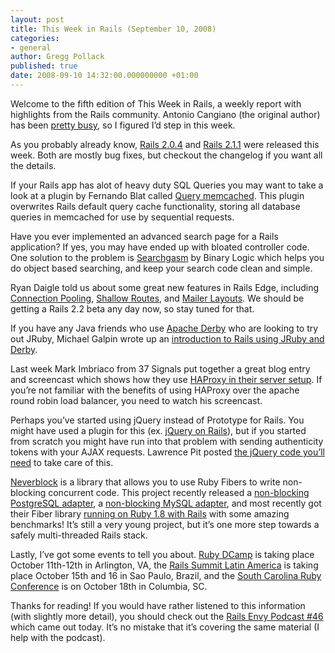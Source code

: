 ```yaml
---
layout: post
title: This Week in Rails (September 10, 2008)
categories:
- general
author: Gregg Pollack
published: true
date: 2008-09-10 14:32:00.000000000 +01:00
---
```

<p>Welcome to the fifth edition of This Week in Rails, a weekly report with highlights from the Rails community.  Antonio Cangiano (the original author) has been <a href="http://antoniocangiano.com/2008/09/09/a-status-update/">pretty busy</a>, so I figured I&#8217;d step in this week.</p>
<p>As you probably already know, <a href="https://rubyonrails.org/2008/9/3/rails-2-0-4-maintenance-release">Rails 2.0.4</a> and <a href="https://rubyonrails.org/2008/9/5/rails-2-1-1-lots-of-bug-fixes">Rails 2.1.1</a> were released this week.  Both are mostly bug fixes, but checkout the changelog if you want all the details.</p>
<p>If your Rails app has alot of heavy duty <span class="caps">SQL</span> Queries you may want to take a look at a plugin by Fernando Blat called <a href="http://www.inwebwetrust.net/post/2008/09/08/query-memcached">Query memcached</a>.   This plugin overwrites Rails default query cache functionality, storing all database queries in memcached for use by sequential requests.</p>
<p>Have you ever implemented an advanced search page for a Rails application? If yes, you may have ended up with bloated controller code.  One solution to the problem is <a href="http://www.binarylogic.com/2008/9/1/searchgasm-released">Searchgasm</a> by Binary Logic which helps you do object based searching, and keep your search code clean and simple.</p>
<p>Ryan Daigle told us about some great new features in Rails Edge, including <a href="http://ryandaigle.com/articles/2008/9/7/what-s-new-in-edge-rails-connection-pools">Connection Pooling</a>, <a href="http://ryandaigle.com/articles/2008/9/7/what-s-new-in-edge-rails-shallow-routes">Shallow Routes</a>, and <a href="http://ryandaigle.com/articles/2008/9/7/what-s-new-in-edge-rails-mailer-layouts">Mailer Layouts</a>.  We should be getting a Rails 2.2 beta any day now, so stay tuned for that.</p>
<p>If you have any Java friends who use <a href="http://db.apache.org/derby/">Apache Derby</a> who are looking to try out JRuby, Michael Galpin wrote up an <a href="http://www.ibm.com/developerworks/opensource/library/os-ad-prototype-jruby/index.html?ca=dgr-btw01os-ad-prototype-jruby&amp;S_TACT=105AGX59&amp;S_CMP=GRsitebtw01">introduction to Rails using JRuby and Derby</a>.</p>
<p>Last week Mark Imbriaco from 37 Signals put together a great blog entry and screencast which shows how they use <a href="http://www.37signals.com/svn/posts/1073-nuts-bolts-haproxy">HAProxy in their server setup</a>.  If you&#8217;re not familiar with the benefits of using HAProxy over the apache round robin load balancer, you need to watch his screencast.</p>
<p>Perhaps you&#8217;ve started using jQuery instead of Prototype for Rails.  You might have used a plugin for this (ex. <a href="http://ennerchi.com/projects/jrails">jQuery on Rails</a>), but if you started from scratch you might have run into that problem with sending authenticity tokens with your <span class="caps">AJAX</span> requests.  Lawrence Pit posted <a href="http://blog.lawrencepit.com/2008/09/04/unobtrusive-jquery-rails/">the jQuery code you&#8217;ll need</a> to take care of this.</p>
<p><a href="http://www.espace.com.eg/neverblock/">Neverblock</a> is a library that allows you to use Ruby Fibers to write non-blocking concurrent code.  This project recently released a <a href="http://www.espace.com.eg/neverblock/blog/2008/08/24/neverblock-and-activerecord-concurrent-db-access-without-threads/">non-blocking PostgreSQL adapter</a>, a <a href="http://www.espace.com.eg/neverblock/blog/2008/08/28/neverblock-mysql-support/">non-blocking MySQL adapter</a>, and most recently got their Fiber library <a href="http://www.espace.com.eg/neverblock/blog/2008/09/04/neverblock-instant-scaling-for-your-rails-apps/">running on Ruby 1.8 with Rails</a> with some amazing benchmarks!  It&#8217;s still a very young project, but it&#8217;s one more step towards a safely multi-threaded Rails stack.</p>
<p>Lastly, I&#8217;ve got some events to tell you about.  <a href="http://rubydcamp.org/">Ruby DCamp</a> is taking place October 11th-12th in Arlington, VA, the <a href="http://site.locaweb.com.br/railssummit/?language=7">Rails Summit Latin America</a> is taking place October 15th and 16 in Sao Paulo, Brazil, and the <a href="http://scrubyconf.colaruby.org/">South Carolina Ruby Conference</a> is on October 18th in Columbia, SC.</p>
<p>Thanks for reading! If you would have rather listened to this information (with slightly more detail), you should check out the <a href="http://www.railsenvy.com/2008/9/10/rails-envy-podcast-episode-046-09-10-2008">Rails Envy Podcast #46</a> which came out today.  It&#8217;s no mistake that it&#8217;s covering the same material (I help with the podcast).</p>